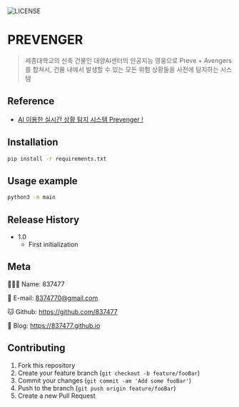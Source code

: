 ![LICENSE][LICENSE]

# PREVENGER



> 세종대학교의 신축 건물인 대양AI센터의 인공지능 영웅으로 Preve + Avengers를 합쳐서, 건물 내에서 발생할 수 있는 모든 위험 상황들을 사전에 탐지하는 시스템



## Reference

- [AI 이용한 실시간 상황 탐지 시스템 Prevenger !](https://837477.github.io/posts/prevenger/post.html)



## Installation

```sh
pip install -r requirements.txt
```



## Usage example

```sh
python3 -m main
```



## Release History

* 1.0
    * First initialization



## Meta

🙋🏻‍♂️ Name: 837477

📧 E-mail: 8374770@gmail.com

🐱 Github: https://github.com/837477

📔 Blog: https://837477.github.io



## Contributing

1. Fork this repository
2. Create your feature branch (`git checkout -b feature/fooBar`)
3. Commit your changes (`git commit -am 'Add some fooBar'`)
4. Push to the branch (`git push origin feature/fooBar`)
5. Create a new Pull Request



<!-- Markdown link & img dfn's -->

[LICENSE]: https://img.shields.io/github/license/837477/raising_visitor_bot?style=flat-square

